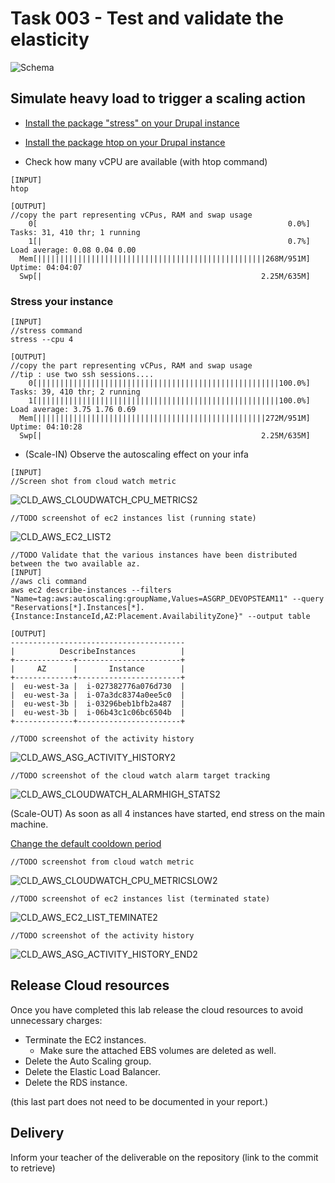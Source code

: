 # Task 003 - Test and validate the elasticity

![Schema](./img/CLD_AWS_INFA.PNG)


## Simulate heavy load to trigger a scaling action

* [Install the package "stress" on your Drupal instance](https://www.geeksforgeeks.org/linux-stress-command-with-examples/)

* [Install the package htop on your Drupal instance](https://www.geeksforgeeks.org/htop-command-in-linux-with-examples/)

* Check how many vCPU are available (with htop command)

```
[INPUT]
htop

[OUTPUT]
//copy the part representing vCPus, RAM and swap usage
    0[                                                        0.0%]   Tasks: 31, 410 thr; 1 running
    1[|                                                       0.7%]   Load average: 0.08 0.04 0.00 
  Mem[|||||||||||||||||||||||||||||||||||||||||||||||||||268M/951M]   Uptime: 04:04:07
  Swp[|                                                 2.25M/635M]
```

### Stress your instance

```
[INPUT]
//stress command
stress --cpu 4

[OUTPUT]
//copy the part representing vCPus, RAM and swap usage
//tip : use two ssh sessions....
    0[||||||||||||||||||||||||||||||||||||||||||||||||||||||100.0%]   Tasks: 39, 410 thr; 2 running
    1[||||||||||||||||||||||||||||||||||||||||||||||||||||||100.0%]  Load average: 3.75 1.76 0.69 
  Mem[|||||||||||||||||||||||||||||||||||||||||||||||||||272M/951M]   Uptime: 04:10:28
  Swp[|                                                 2.25M/635M]
```

* (Scale-IN) Observe the autoscaling effect on your infa


```
[INPUT]
//Screen shot from cloud watch metric
```
![CLD_AWS_CLOUDWATCH_CPU_METRICS2](./img/CLD_AWS_CLOUDWATCH_CPU_METRICS2.PNG)

```
//TODO screenshot of ec2 instances list (running state)
```
![CLD_AWS_EC2_LIST2](./img/CLD_AWS_EC2_LIST2.png)

```
//TODO Validate that the various instances have been distributed between the two available az.
[INPUT]
//aws cli command
aws ec2 describe-instances --filters "Name=tag:aws:autoscaling:groupName,Values=ASGRP_DEVOPSTEAM11" --query "Reservations[*].Instances[*].{Instance:InstanceId,AZ:Placement.AvailabilityZone}" --output table

[OUTPUT]
---------------------------------------
|          DescribeInstances          |
+-------------+-----------------------+
|     AZ      |       Instance        |
+-------------+-----------------------+
|  eu-west-3a |  i-027382776a076d730  |
|  eu-west-3a |  i-07a3dc8374a0ee5c0  |
|  eu-west-3b |  i-03296beb1bfb2a487  |
|  eu-west-3b |  i-06b43c1c06bc6504b  |
+-------------+-----------------------+
```

```
//TODO screenshot of the activity history
```
![CLD_AWS_ASG_ACTIVITY_HISTORY2](./img/CLD_AWS_ASG_ACTIVITY_HISTORY2.png)

```
//TODO screenshot of the cloud watch alarm target tracking
```
![CLD_AWS_CLOUDWATCH_ALARMHIGH_STATS2](./img/CLD_AWS_CLOUDWATCH_ALARMHIGH_STATS2.PNG)

(Scale-OUT) As soon as all 4 instances have started, end stress on the main machine.

[Change the default cooldown period](https://docs.aws.amazon.com/autoscaling/ec2/userguide/ec2-auto-scaling-scaling-cooldowns.html)

```
//TODO screenshot from cloud watch metric
```

![CLD_AWS_CLOUDWATCH_CPU_METRICSLOW2](./img/CLD_AWS_CLOUDWATCH_CPU_METRICSLOW2.png)

```
//TODO screenshot of ec2 instances list (terminated state)
```

![CLD_AWS_EC2_LIST_TEMINATE2](./img/CLD_AWS_EC2_LIST_TEMINATE2.png)

```
//TODO screenshot of the activity history
```

![CLD_AWS_ASG_ACTIVITY_HISTORY_END2](./img/CLD_AWS_ASG_ACTIVITY_HISTORY_END2.png)

## Release Cloud resources

Once you have completed this lab release the cloud resources to avoid
unnecessary charges:

* Terminate the EC2 instances.
    * Make sure the attached EBS volumes are deleted as well.
* Delete the Auto Scaling group.
* Delete the Elastic Load Balancer.
* Delete the RDS instance.

(this last part does not need to be documented in your report.)

## Delivery

Inform your teacher of the deliverable on the repository (link to the commit to retrieve)